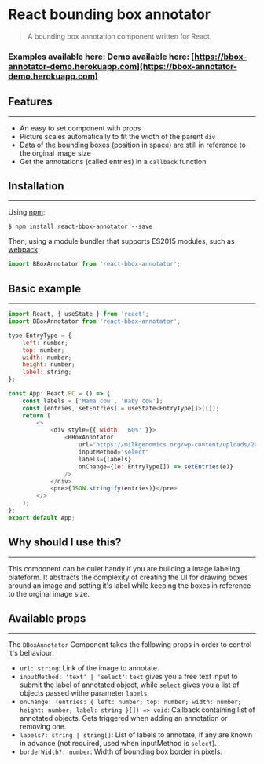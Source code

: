 React bounding box annotator
======================

> A bounding box annotation component written for React.<br>

### Examples available here: Demo available here: [https://bbox-annotator-demo.herokuapp.com](https://bbox-annotator-demo.herokuapp.com)

## Features
-------
* An easy to set component with props
* Picture scales automatically to fit the width of the parent `div `
* Data of the bounding boxes (position in space) are still in reference to the orginal image size
* Get the annotations (called entries) in a `callback` function

## Installation
-------
Using [npm](https://www.npmjs.com/package/react-bbox-annotator):

    $ npm install react-bbox-annotator --save

Then, using a module bundler that supports  ES2015 modules, such as [webpack](https://github.com/webpack/webpack):

```js
import BBoxAnnotator from 'react-bbox-annotator';
```
## Basic example
-------
```js
import React, { useState } from 'react';
import BBoxAnnotator from 'react-bbox-annotator';

type EntryType = {
    left: number;
    top: number;
    width: number;
    height: number;
    label: string;
};

const App: React.FC = () => {
    const labels = ['Mama cow', 'Baby cow'];
    const [entries, setEntries] = useState<EntryType[]>([]);
    return (
        <>
            <div style={{ width: '60%' }}>
                <BBoxAnnotator
                    url="https://milkgenomics.org/wp-content/uploads/2013/08/bigstock-cows-mother-and-baby-3998546.jpg"
                    inputMethod="select"
                    labels={labels}
                    onChange={(e: EntryType[]) => setEntries(e)}
                />
            </div>
            <pre>{JSON.stringify(entries)}</pre>
        </>
    );
};
export default App;

```
## Why should I use this?
-------
This component can be quiet handy if you are building a image labeling plateform. It abstracts the complexity of creating the UI for drawing boxes around an image and setting it's label while keeping the boxes  in reference to the orginal image size.

## Available props
-------
The `BBoxAnnotator` Component takes the following props in order to control it's behaviour:

 * `url: string`: Link of the image to annotate.
 * `inputMethod: 'text' | 'select'`: `text` gives you a free text input to submit the label of annotated object, while `select` gives you a list of objects passed withe parameter `labels`.
 * `onChange: (entries: { left: number; top: number; width: number; height: number; label: string }[]) => void`: Callback containing list of annotated objects. Gets triggered when adding an annotation or removing one.
 * `labels?: string | string[]`: List of labels to annotate, if any are known in advance (not required, used when inputMethod is `select`).
 * `borderWidth?: number`: Width of bounding box border in pixels.